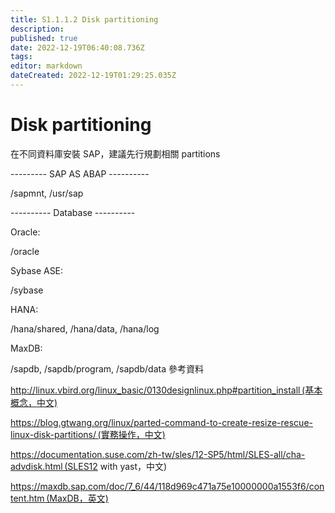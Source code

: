 ```yaml
---
title: S1.1.1.2	Disk partitioning
description: 
published: true
date: 2022-12-19T06:40:08.736Z
tags: 
editor: markdown
dateCreated: 2022-12-19T01:29:25.035Z
---
```


# Disk partitioning
在不同資料庫安裝 SAP，建議先行規劃相關 partitions 

--------- SAP AS ABAP ----------  

/sapmnt, /usr/sap 

 

---------- Database ---------- 

Oracle: 

/oracle 

 

Sybase ASE: 

/sybase 

 

HANA: 

/hana/shared, /hana/data, /hana/log 

 

MaxDB: 

/sapdb, /sapdb/program, /sapdb/data 
參考資料 

http://linux.vbird.org/linux_basic/0130designlinux.php#partition_install (基本概念，中文) 

https://blog.gtwang.org/linux/parted-command-to-create-resize-rescue-linux-disk-partitions/ (實務操作，中文) 

https://documentation.suse.com/zh-tw/sles/12-SP5/html/SLES-all/cha-advdisk.html (SLES12 with yast，中文) 

https://maxdb.sap.com/doc/7_6/44/118d969c471a75e10000000a1553f6/content.htm (MaxDB，英文) 
